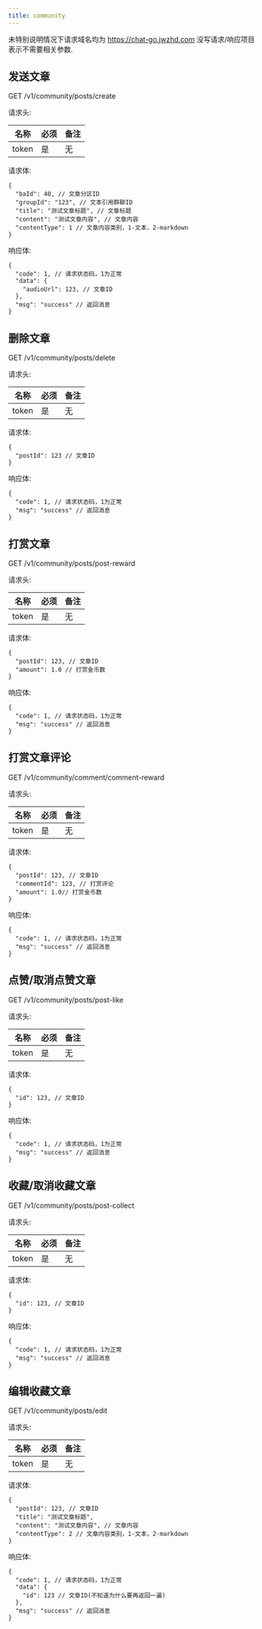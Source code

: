 ```yaml
---
title: community
---
```


未特别说明情况下请求域名均为 https://chat-go.jwzhd.com
没写请求/响应项目表示不需要相关参数.  

## 发送文章

GET /v1/community/posts/create

请求头:  

|名称|必须|备注|
|-----|-----|-----|
|token|是|无|

请求体:  
```JSONC
{  
  "baId": 40, // 文章分区ID
  "groupId": "123", // 文本引用群聊ID
  "title": "测试文章标题", // 文章标题
  "content": "测试文章内容", // 文章内容
  "contentType": 1 // 文章内容类别，1-文本，2-markdown
}
```

响应体:  
```JSONC
{
  "code": 1, // 请求状态码，1为正常
  "data": {
    "audioUrl": 123, // 文章ID
  },
  "msg": "success" // 返回消息
}
```

## 删除文章

GET /v1/community/posts/delete

请求头:  

|名称|必须|备注|
|-----|-----|-----|
|token|是|无|

请求体:  
```JSONC
{
  "postId": 123 // 文章ID
}
```

响应体:  
```JSONC
{
  "code": 1, // 请求状态码，1为正常
  "msg": "success" // 返回消息
}
```

## 打赏文章

GET /v1/community/posts/post-reward

请求头:  

|名称|必须|备注|
|-----|-----|-----|
|token|是|无|

请求体:  
```JSONC
{
  "postId": 123, // 文章ID
  "amount": 1.0 // 打赏金币数
}
```

响应体:  
```JSONC
{
  "code": 1, // 请求状态码，1为正常
  "msg": "success" // 返回消息
}
```

## 打赏文章评论

GET /v1/community/comment/comment-reward

请求头:  

|名称|必须|备注|
|-----|-----|-----|
|token|是|无|

请求体:  
```JSONC
{
  "postId": 123, // 文章ID
  "commentId": 123, // 打赏评论
  "amount": 1.0// 打赏金币数
}
```

响应体:  
```JSONC
{
  "code": 1, // 请求状态码，1为正常
  "msg": "success" // 返回消息
}
```

## 点赞/取消点赞文章

GET /v1/community/posts/post-like

请求头:  

|名称|必须|备注|
|-----|-----|-----|
|token|是|无|

请求体:  
```JSONC
{
  "id": 123, // 文章ID
}
```

响应体:  
```JSONC
{
  "code": 1, // 请求状态码，1为正常
  "msg": "success" // 返回消息
}
```

## 收藏/取消收藏文章

GET /v1/community/posts/post-collect

请求头:  

|名称|必须|备注|
|-----|-----|-----|
|token|是|无|

请求体:  
```JSONC
{
  "id": 123, // 文章ID
}
```

响应体:  
```JSONC
{
  "code": 1, // 请求状态码，1为正常
  "msg": "success" // 返回消息
}
```

## 编辑收藏文章

GET /v1/community/posts/edit

请求头:  

|名称|必须|备注|
|-----|-----|-----|
|token|是|无|

请求体:  
```JSONC
{
  "postId": 123, // 文章ID
  "title": "测试文章标题",
  "content": "测试文章内容", // 文章内容
  "contentType": 2 // 文章内容类别，1-文本，2-markdown
}
```

响应体:  
```JSONC
{
  "code": 1, // 请求状态码，1为正常
  "data": {
    "id": 123 // 文章ID(不知道为什么要再返回一遍)
  },
  "msg": "success" // 返回消息
}
```

